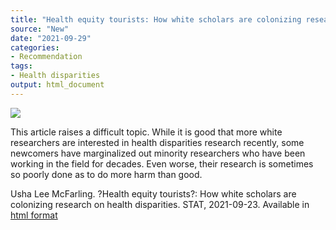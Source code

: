 ```yaml
---
title: "Health equity tourists: How white scholars are colonizing research on health disparities"
source: "New"
date: "2021-09-29"
categories:
- Recommendation
tags:
- Health disparities
output: html_document
---
```


![](http://www.pmean.com/new-images/21/colonizing-research-01.png)

<div class="notes">

This article raises a difficult topic. While it is good that more white researchers are interested in health disparities research recently, some newcomers have marginalized out minority researchers who have been working in the field for decades. Even worse, their research is sometimes so poorly done as to do more harm than good.

Usha Lee McFarling. ?Health equity tourists?: How white scholars are colonizing research on health disparities. STAT, 2021-09-23. Available in [html format][mcf1]

[mcf1]: https://www.statnews.com/2021/09/23/health-equity-tourists-white-scholars-colonizing-health-disparities-research/

</div>

